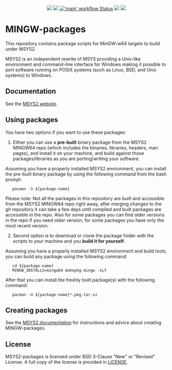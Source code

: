<p align="center">
  <a title="msys2.github.io" href="https://msys2.github.io"><img src="https://img.shields.io/website.svg?label=msys2.github.io&longCache=true&style=flat-square&url=http%3A%2F%2Fmsys2.github.io%2Findex.html&logo=github"></a><!--
  -->
  <a title="Join the chat at https://gitter.im/msys2/msys2" href="https://gitter.im/msys2/msys2"><img src="https://img.shields.io/badge/chat-on%20gitter-4db797.svg?longCache=true&style=flat-square&logo=gitter&logoColor=e8ecef"></a><!--
  -->
  <a title="GitHub Actions" href="https://github.com/msys2/MINGW-packages/actions?query=workflow%3Amain"><img alt="'main' workflow Status" src="https://img.shields.io/github/workflow/status/msys2/MINGW-packages/main?longCache=true&style=flat-square&label=build&logo=github"></a><!--
  -->
  <a title="AppVeyor" href="https://ci.appveyor.com/project/Alexpux/mingw-packages"><img src="https://img.shields.io/appveyor/ci/Alexpux/mingw-packages/master.svg?logo=appveyor&logoColor=e8ecef&style=flat-square"></a><!--
  -->
  <a title="Azure DevOps" href="https://dev.azure.com/msys2/mingw/_build/latest?definitionId=4&branchName=master"><img src="https://img.shields.io/azure-devops/build/msys2/5ee43462-f2c2-45d5-8c1c-31fdb1fd15b4/4/master?style=flat-square&logo=azure-pipelines"></a><!--
  -->
</p>

# MINGW-packages

This repository contains package scripts for MinGW-w64 targets to build under MSYS2.

MSYS2 is an independent rewrite of MSYS providing a Unix-like environment and command-line interface for Windows making it possible to port software running on POSIX systems (such as Linux, BSD, and Unix systems) to Windows.

## Documentation
See the [MSYS2 website](https://www.msys2.org/wiki/Home).

## Using packages
You have two options if you want to use these packages:

1. Either you can use a **pre-built** binary package from the MSYS2 MINGW64 repo (which includes the binaries, libraries, headers, man pages), and install it on your machine, and build against those packages/libraries as you are porting/writing your software.

 Assuming you have a properly installed MSYS2 environment, you can install the pre-built binary package by using the following command from the bash prompt:
 ```
    pacman -S ${package-name}
 ```
 Please note: Not all the packages in this repository are built and accessible from the MSYS2 MINGW64 repo right away, after merging changes to the git repository it can take a few days until compiled and built packages are accessible in the repo. Also for some packages you can find older versions in the repo if you need older version, for some packages you have only the most recent version.

2. Second option is to download or clone the package folder with the scripts to your machine and you **build it for yourself**.

 Assuming you have a properly installed MSYS2 environment and build tools, you can build any package using the following command:
 ```
    cd ${package-name}
    MINGW_INSTALLS=mingw64 makepkg-mingw -sLf
 ```
 After that you can install the freshly built package(s) with the following command:
 ```
    pacman -U ${package-name}*.pkg.tar.xz
 ```

## Creating packages
See the [MSYS2 documentation](https://www.msys2.org/wiki/Creating-Packages) for instructions and advice about creating MINGW-packages.

## License

MSYS2-packages is licensed under BSD 3-Clause "New" or "Revised" License.
A full copy of the license is provided in [LICENSE](LICENSE).
